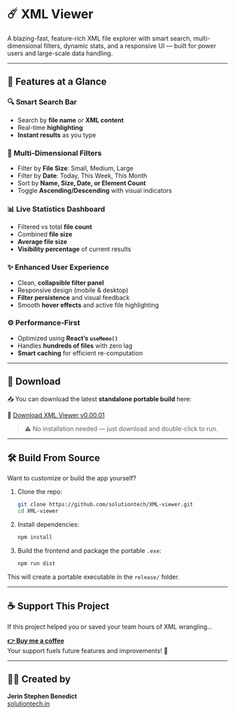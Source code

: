 # ☄️ XML Viewer

A blazing-fast, feature-rich XML file explorer with smart search, multi-dimensional filters, dynamic stats, and a responsive UI — built for power users and large-scale data handling.

---

## 🚀 Features at a Glance

### 🔍 Smart Search Bar
- Search by **file name** or **XML content**
- Real-time **highlighting**
- **Instant results** as you type

### 🧮 Multi-Dimensional Filters
- Filter by **File Size**: Small, Medium, Large
- Filter by **Date**: Today, This Week, This Month
- Sort by **Name, Size, Date, or Element Count**
- Toggle **Ascending/Descending** with visual indicators

### 📊 Live Statistics Dashboard
- Filtered vs total **file count**
- Combined **file size**
- **Average file size**
- **Visibility percentage** of current results

### ✨ Enhanced User Experience
- Clean, **collapsible filter panel**
- Responsive design (mobile & desktop)
- **Filter persistence** and visual feedback
- Smooth **hover effects** and active file highlighting

### ⚙️ Performance-First
- Optimized using **React’s `useMemo()`**
- Handles **hundreds of files** with zero lag
- **Smart caching** for efficient re-computation

---

## 💾 Download

📥 You can download the latest **standalone portable build** here:

🔗 [Download XML Viewer v0.00.01](https://github.com/solutiontech/XML-viewer/releases/tag/v0.00.01)

> ⚠️ No installation needed — just download and double-click to run.

---

## 🛠️ Build From Source

Want to customize or build the app yourself?

1. Clone the repo:

   ```bash
   git clone https://github.com/solutiontech/XML-viewer.git
   cd XML-viewer
   ```

2. Install dependencies:

   ```bash
   npm install
   ```

3. Build the frontend and package the portable `.exe`:

   ```bash
   npm run dist
   ```

This will create a portable executable in the `release/` folder.

---

## ☕ Support This Project

If this project helped you or saved your team hours of XML wrangling...

**[👉 Buy me a coffee](https://buymeacoffee.com/stephenbj)**  
Your support fuels future features and improvements! 🙌

---

## 👨‍💻 Created by

**Jerin Stephen Benedict**  
[solutiontech.in](https://solutiontech.in)
